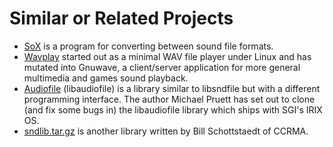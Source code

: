 # Similar or Related Projects

- [SoX](http://sox.sourceforge.net/) is a program for converting
  between sound file formats.
- [Wavplay](http://www.hitsquad.com/smm/programs/WavPlay/) started out
  as a minimal WAV file player under Linux and has mutated into
  Gnuwave, a client/server application for more general multimedia and
  games sound playback.
- [Audiofile](http://www.68k.org/~michael/audiofile/) (libaudiofile)
  is a library similar to libsndfile but with a different programming
  interface. The author Michael Pruett has set out to clone (and fix
  some bugs in) the libaudiofile library which ships with SGI's IRIX
  OS.
- [sndlib.tar.gz](ftp://ccrma-ftp.stanford.edu/pub/Lisp/sndlib.tar.gz)
  is another library written by Bill Schottstaedt of CCRMA.
